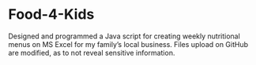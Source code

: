 # Food-4-Kids
Designed and programmed a Java script for creating weekly nutritional menus on MS Excel for my family’s local business. Files upload on GitHub are modified, as to not reveal sensitive information.
